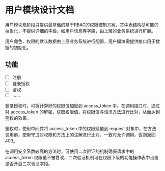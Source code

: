 # 用户模块设计文档

用户模块现阶段只提供最基础的基于RBAC的权限控制方案，其中表结构尽可能的抽象化，不提供详细的字段，如用户信息等字段，由上层的业务系统进行扩展。

用户角色、权限的默认数据由上层业务系统进行配置，用户模块需提供接口用于数据的初始化。

## 功能

- [ ] 注册
- [ ] 登录授权
- [ ] 鉴权
- [ ] ......

登录授权时，可将计算好的权限值加密到 access_token 中，在调用接口时，通过对 access_token 的解密，获取权限值，将权限值与请求方法进行比对，从而达到鉴权的效果。

鉴权时，使用中间件将 access_token 中的权限赋值到 request 对象中，在方法调用前，使用守卫对权限和方法上的注解进行比对，一致时允许调用，否则返回403。

在调用安全系数较高的方法时，可使用二次验证的机制确保请求中的 access_token 权限值不被篡改，二次验证机制可在权限下级的功能操作表中设置是否开启二次验证字段。